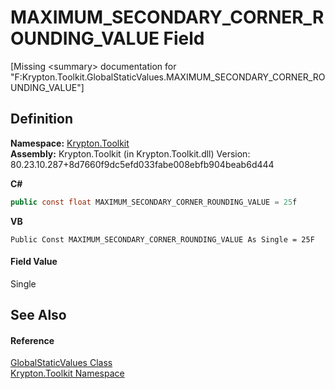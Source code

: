 # MAXIMUM_SECONDARY_CORNER_ROUNDING_VALUE Field


\[Missing &lt;summary&gt; documentation for "F:Krypton.Toolkit.GlobalStaticValues.MAXIMUM_SECONDARY_CORNER_ROUNDING_VALUE"\]



## Definition
**Namespace:** <a href="79d2eac2-21f4-54ff-7552-b20c33c30600.md">Krypton.Toolkit</a>  
**Assembly:** Krypton.Toolkit (in Krypton.Toolkit.dll) Version: 80.23.10.287+8d7660f9dc5efd033fabe008ebfb904beab6d444

**C#**
``` C#
public const float MAXIMUM_SECONDARY_CORNER_ROUNDING_VALUE = 25f
```
**VB**
``` VB
Public Const MAXIMUM_SECONDARY_CORNER_ROUNDING_VALUE As Single = 25F
```



#### Field Value
Single

## See Also


#### Reference
<a href="8b8b81dc-4748-45ed-04fc-17b96c6f4f30.md">GlobalStaticValues Class</a>  
<a href="79d2eac2-21f4-54ff-7552-b20c33c30600.md">Krypton.Toolkit Namespace</a>  
